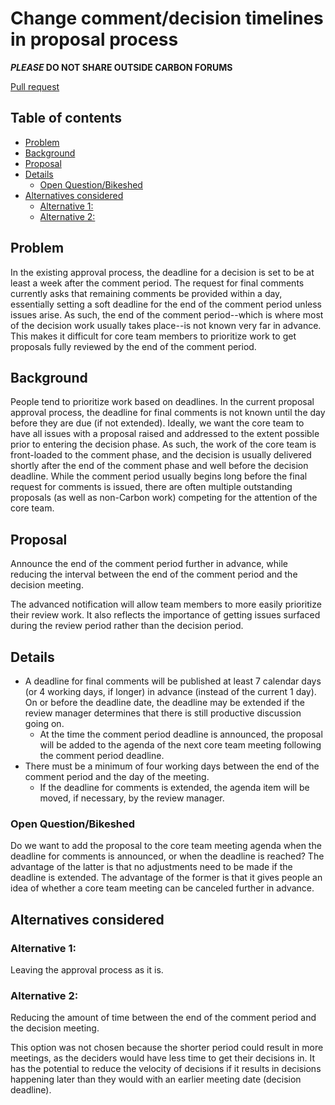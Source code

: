 # Change comment/decision timelines in proposal process

<!--
Part of the Carbon Language project, under the Apache License v2.0 with LLVM
Exceptions. See /LICENSE for license information.
SPDX-License-Identifier: Apache-2.0 WITH LLVM-exception
-->

**_PLEASE_ DO NOT SHARE OUTSIDE CARBON FORUMS**

[Pull request](https://github.com/carbon-language/carbon-lang/pull/74)

## Table of contents

<!-- START doctoc generated TOC please keep comment here to allow auto update -->
<!-- DON'T EDIT THIS SECTION, INSTEAD RE-RUN doctoc TO UPDATE -->

- [Problem](#problem)
- [Background](#background)
- [Proposal](#proposal)
- [Details](#details)
  - [Open Question/Bikeshed](#open-questionbikeshed)
- [Alternatives considered](#alternatives-considered)
  - [Alternative 1:](#alternative-1)
  - [Alternative 2:](#alternative-2)

<!-- END doctoc generated TOC please keep comment here to allow auto update -->

## Problem

In the existing approval process, the deadline for a decision is set to be at
least a week after the comment period. The request for final comments currently
asks that remaining comments be provided within a day, essentially setting a
soft deadline for the end of the comment period unless issues arise. As such,
the end of the comment period--which is where most of the decision work usually
takes place--is not known very far in advance. This makes it difficult for core
team members to prioritize work to get proposals fully reviewed by the end of
the comment period.

## Background

People tend to prioritize work based on deadlines. In the current proposal
approval process, the deadline for final comments is not known until the day
before they are due (if not extended). Ideally, we want the core team to have
all issues with a proposal raised and addressed to the extent possible prior to
entering the decision phase. As such, the work of the core team is front-loaded
to the comment phase, and the decision is usually delivered shortly after the
end of the comment phase and well before the decision deadline. While the
comment period usually begins long before the final request for comments is
issued, there are often multiple outstanding proposals (as well as non-Carbon
work) competing for the attention of the core team.

## Proposal

Announce the end of the comment period further in advance, while reducing the
interval between the end of the comment period and the decision meeting.

The advanced notification will allow team members to more easily prioritize
their review work. It also reflects the importance of getting issues surfaced
during the review period rather than the decision period.

## Details

- A deadline for final comments will be published at least 7 calendar days (or 4
  working days, if longer) in advance (instead of the current 1 day). On or
  before the deadline date, the deadline may be extended if the review manager
  determines that there is still productive discussion going on.
  - At the time the comment period deadline is announced, the proposal will be
    added to the agenda of the next core team meeting following the comment
    period deadline.
- There must be a minimum of four working days between the end of the comment
  period and the day of the meeting.
  - If the deadline for comments is extended, the agenda item will be moved, if
    necessary, by the review manager.

### Open Question/Bikeshed

Do we want to add the proposal to the core team meeting agenda when the deadline
for comments is announced, or when the deadline is reached? The advantage of the
latter is that no adjustments need to be made if the deadline is extended. The
advantage of the former is that it gives people an idea of whether a core team
meeting can be canceled further in advance.

## Alternatives considered

### Alternative 1:

Leaving the approval process as it is.

### Alternative 2:

Reducing the amount of time between the end of the comment period and the
decision meeting.

This option was not chosen because the shorter period could result in more
meetings, as the deciders would have less time to get their decisions in. It has
the potential to reduce the velocity of decisions if it results in decisions
happening later than they would with an earlier meeting date (decision
deadline).
